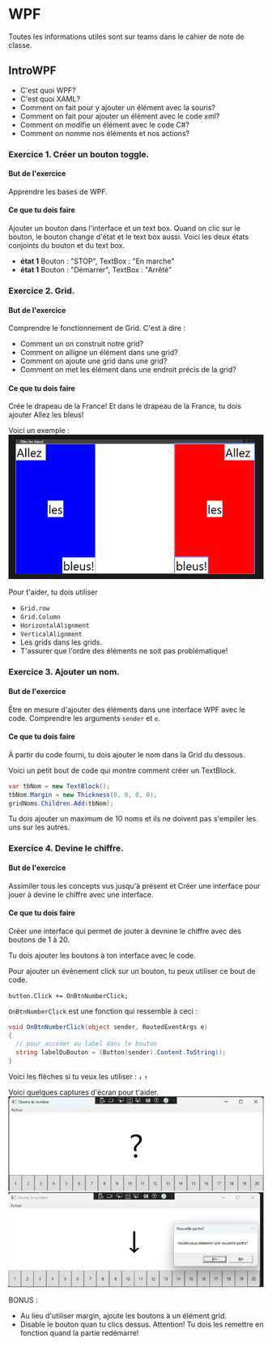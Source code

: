 # WPF

Toutes les informations utiles sont sur teams dans le cahier de note de classe.

## IntroWPF

- C'est quoi WPF?
- C'est quoi XAML?
- Comment on fait pour y ajouter un élément avec la souris?
- Comment on fait pour ajouter un élément avec le code xml?
- Comment on modifie un élément avec le code C#?
- Comment on nomme nos éléments et nos actions?

### Exercice 1. Créer un bouton toggle.

#### But de l'exercice

Apprendre les bases de WPF.

#### Ce que tu dois faire

Ajouter un bouton dans l'interface et un text box.
Quand on clic sur le bouton, le bouton change d'état et le text box aussi.
Voici les deux états conjoints du bouton et du text box.
- **état 1** Bouton : "STOP", TextBox : "En marche"
- **état 1** Bouton : "Démarrer", TextBox : "Arrêté"

### Exercice 2. Grid.

#### But de l'exercice

Comprendre le fonctionnement de Grid.
C'est à dire :
- Comment un on construit notre grid?
- Comment on alligne un élément dans une grid?
- Comment on ajoute une grid dans une grid?
- Comment on met les élément dans une endroit précis de la grid?

#### Ce que tu dois faire

Crée le drapeau de la France! Et dans le drapeau de la France, tu dois ajouter Allez les bleus!

Voici un exemple : 
![Image Drapeau](./Exercice2.png)

Pour t'aider, tu dois utiliser
- `Grid.row`
- `Grid.Column`
- `HorizontalAlignment`
- `VerticalAlignment`
- Les grids dans les grids.
- T'assurer que l'ordre des éléments ne soit pas problématique!

### Exercice 3. Ajouter un nom.

#### But de l'exercice

Être en mesure d'ajouter des éléments dans une interface WPF avec le code.
Comprendre les arguments `sender` et `e`.

#### Ce que tu dois faire

À partir du code fourni, tu dois ajouter le nom dans la Grid du dessous.

Voici un petit bout de code qui montre comment créer un TextBlock.

```C#
var tbNom = new TextBlock();
tbNom.Margin = new Thickness(0, 0, 0, 0);
gridNoms.Children.Add(tbNom);
```

Tu dois ajouter un maximum de 10 noms et ils ne doivent pas s'empiler les uns sur les autres.

### Exercice 4. Devine le chiffre.

#### But de l'exercice

Assimiler tous les concepts vus jusqu'à présent et Créer une interface pour jouer à devine le chiffre avec une interface.

#### Ce que tu dois faire

Créer une interface qui permet de jouter à devnine le chiffre avec des boutons de 1 à 20.

Tu dois ajouter les boutons à ton interface avec le code.

Pour ajouter un évènement click sur un bouton, tu peux utiliser ce bout de code. 

`button.Click += OnBtnNumberClick;`

`OnBtnNumberClick` est une fonction qui ressemble à ceci : 

```C# 
void OnBtnNumberClick(object sender, RoutedEventArgs e) 
{
  // pour accéder au label dans le bouton
  string labelDuBouton = (Button)sender).Content.ToString();
}
```
Voici les flèches si tu veux les utiliser : `↓` `↑`

Voici quelques captures d'écran pour t'aider.
![Image Devine](./Exercice4.1.png)
![Image Devine](./Exercice4.2.png)

BONUS : 
- Au lieu d'utiliser margin, ajoute les boutons à un élément grid.
- Disable le bouton quan tu clics dessus. Attention! Tu dois les remettre en fonction quand la partie redémarre!